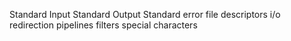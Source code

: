Standard Input
Standard Output
Standard error
file descriptors
i/o redirection
pipelines
filters
special characters
